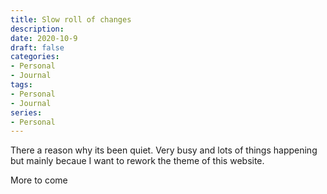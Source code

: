 ```yaml
---
title: Slow roll of changes
description: 
date: 2020-10-9
draft: false
categories:
- Personal
- Journal
tags:
- Personal
- Journal
series:
- Personal
---
```


There a reason why its been quiet. Very busy and lots of things happening but mainly becaue I want to rework the theme of this website.

More to come